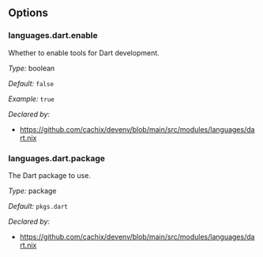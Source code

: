 [comment]: # (Do not edit this file as it is autogenerated. Go to docs/individual-docs if you want to make edits.)
[comment]: # (Please add your documentation above this line)

## Options

### languages\.dart\.enable

Whether to enable tools for Dart development\.



*Type:*
boolean



*Default:*
` false `



*Example:*
` true `

*Declared by:*
 - [https://github\.com/cachix/devenv/blob/main/src/modules/languages/dart\.nix](https://github.com/cachix/devenv/blob/main/src/modules/languages/dart.nix)



### languages\.dart\.package



The Dart package to use\.



*Type:*
package



*Default:*
` pkgs.dart `

*Declared by:*
 - [https://github\.com/cachix/devenv/blob/main/src/modules/languages/dart\.nix](https://github.com/cachix/devenv/blob/main/src/modules/languages/dart.nix)

